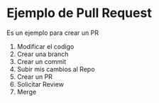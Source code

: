 # Ejemplo de Pull Request
Es un ejemplo para crear un PR

1. Modificar el codigo
2. Crear una branch
4. Crear un commit
5. Subir mis cambios al Repo
6. Crear un PR
7. Solicitar Review
8. Merge
